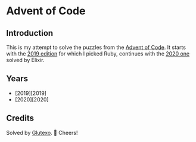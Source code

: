 # Advent of Code #

## Introduction ##

This is my attempt to solve the puzzles from the [Advent of Code](https://adventofcode.com/). It starts with the [2019 edition](https://adventofcode.com/2019) for which I picked Ruby, continues with the [2020 one](https://adventofcode.com/2020) solved by Elixir.

## Years ##

- [2019][2019]
- [2020][2020]

## Credits ##

Solved by [Glutexo](http://github.com/Glutexo). 🦎 Cheers!
